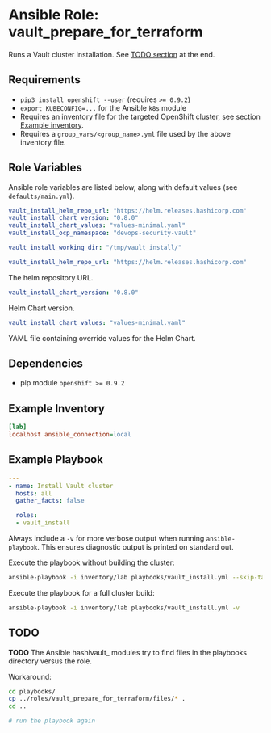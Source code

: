# Ansible Role: vault_prepare_for_terraform

Runs a Vault cluster installation.
See [TODO section](#todo) at the end.

## Requirements

- `pip3 install openshift --user` (requires `>= 0.9.2`)
- `export KUBECONFIG=...` for the Ansible `k8s` module
- Requires an inventory file for the targeted OpenShift cluster, see section [Example inventory](#example-inventory). 
- Requires a `group_vars/<group_name>.yml` file used by the above inventory file.

## Role Variables

Ansible role variables are listed below, along with default values (see `defaults/main.yml`).

```yaml
vault_install_helm_repo_url: "https://helm.releases.hashicorp.com"
vault_install_chart_version: "0.8.0"
vault_install_chart_values: "values-minimal.yaml"
vault_install_ocp_namespace: "devops-security-vault"

vault_install_working_dir: "/tmp/vault_install/"
```

```yaml
vault_install_helm_repo_url: "https://helm.releases.hashicorp.com"
```

The helm repository URL.

```yaml
vault_install_chart_version: "0.8.0"
```

Helm Chart version.

```yaml
vault_install_chart_values: "values-minimal.yaml"
```

YAML file containing override values for the Helm Chart.

## Dependencies

- pip module `openshift >= 0.9.2`

## Example Inventory

```ini
[lab]
localhost ansible_connection=local
```

## Example Playbook

```yaml
---
- name: Install Vault cluster
  hosts: all
  gather_facts: false

  roles:
  - vault_install
```

Always include a `-v` for more verbose output when running `ansible-playbook`. This ensures diagnostic
output is printed on standard out.

Execute the playbook without building the cluster:

```bash
ansible-playbook -i inventory/lab playbooks/vault_install.yml --skip-tags -v
```

Execute the playbook for a full cluster build:

```bash
ansible-playbook -i inventory/lab playbooks/vault_install.yml -v
```

## TODO

**TODO** The Ansible hashivault_ modules try to find files in the playbooks directory versus the role.

Workaround:

```bash
cd playbooks/
cp ../roles/vault_prepare_for_terraform/files/* .
cd ..

# run the playbook again
```

